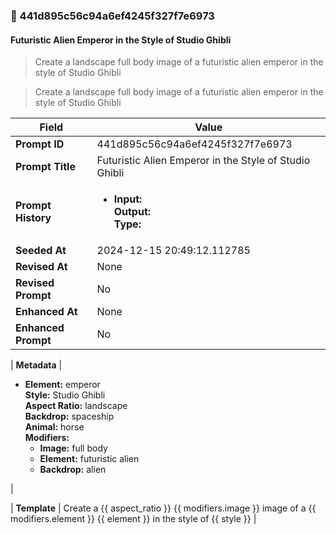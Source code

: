 

### 📜 441d895c56c94a6ef4245f327f7e6973

#### Futuristic Alien Emperor in the Style of Studio Ghibli

> Create a landscape full body image of a futuristic alien emperor in the style of Studio Ghibli

> Create a landscape full body image of a futuristic alien emperor in the style of Studio Ghibli

| Field          | Value                                                                                                                                                                      |
|----------------|----------------------------------------------------------------------------------------------------------------------------------------------------------------------------|
| **Prompt ID**  | 441d895c56c94a6ef4245f327f7e6973                                                                                                                                                            |
| **Prompt Title**  | Futuristic Alien Emperor in the Style of Studio Ghibli                                                                                                                                                            |
| **Prompt History** | <ul><li>**Input:**  <br> **Output:**  <br> **Type:** </li></ul> |
| **Seeded At** | 2024-12-15 20:49:12.112785                                                                                                                                                   |
| **Revised At** | None                                                                                                                                                   |
| **Revised Prompt** | No                                                                                                                                                                      |
| **Enhanced At** | None                                                                                                                                                  |
| **Enhanced Prompt** | No                                                                                                                                                                    |

| **Metadata**   | <ul><li>**Element:** emperor <br> **Style:** Studio Ghibli <br> **Aspect Ratio:** landscape <br> **Backdrop:** spaceship <br> **Animal:** horse <br> **Modifiers:**<ul><li>**Image:** full body</li><li>**Element:** futuristic alien</li><li>**Backdrop:** alien</li></ul></li></ul> |

| **Template**   | Create a {{ aspect_ratio }} {{ modifiers.image }} image of a {{ modifiers.element }} {{ element }} in the style of {{ style }}                                                                                                                                           |



